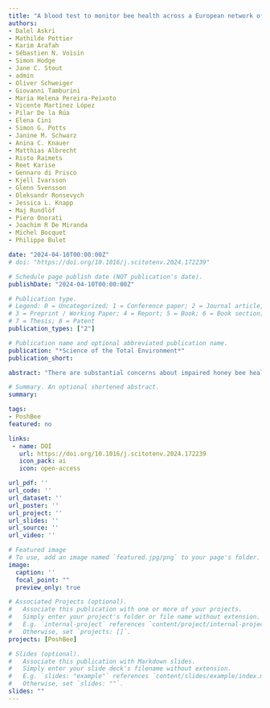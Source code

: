 ```yaml
---
title: "A blood test to monitor bee health across a European network of agricultural sites of different land-use by MALDI BeeTyping mass spectrometry" 
authors:
- Dalel Askri
- Mathilde Pottier
- Karim Arafah
- Sébastien N. Voisin
- Simon Hodge
- Jane C. Stout
- admin
- Oliver Schweiger
- Giovanni Tamburini
- Maria Helena Pereira-Peixoto
- Vicente Martínez López
- Pilar De la Rúa
- Elena Cini
- Simon G. Potts
- Janine M. Schwarz
- Anina C. Knauer
- Matthias Albrecht
- Risto Raimets
- Reet Karise
- Gennaro di Prisco
- Kjell Ivarsson
- Glenn Svensson
- Oleksandr Ronsevych
- Jessica L. Knapp
- Maj Rundlöf
- Piero Onorati
- Joachim R De Miranda
- Michel Bocquet
- Philippe Bulet

date: "2024-04-10T00:00:00Z"
# doi: "https://doi.org/10.1016/j.scitotenv.2024.172239"

# Schedule page publish date (NOT publication's date).
publishDate: "2024-04-10T00:00:00Z"

# Publication type.
# Legend: 0 = Uncategorized; 1 = Conference paper; 2 = Journal article;
# 3 = Preprint / Working Paper; 4 = Report; 5 = Book; 6 = Book section;
# 7 = Thesis; 8 = Patent
publication_types: ["2"]

# Publication name and optional abbreviated publication name.
publication: "*Science of the Total Environment*"
publication_short:

abstract: "There are substantial concerns about impaired honey bee health and colony losses due to several poorly understood factors. We used MALDI profiling (MALDI BeeTyping®) analysis to investigate how some environmental and management factors were related to the haemolymph peptidome (all peptides in the circulatory fluid), which reflects the immune status of Apis mellifera, under field conditions across Europe. Honey bees were exposed to varying environmental stressors across eight European countries totalling 128 agricultural sites, reflecting two different crop systems [oilseed rape (OSR) and apple (APP)]. Molecular signatures of haemolymph and the presence/absence of molecular-related ions of three immunity markers, namely the antimicrobial peptides (AMP) Apidaecin, Abaecin and Defensin-1, allowed discrimination of bee responses by country, crop type and site. However, many sites showed no significant signature related to the presence of AMP markers. Conversely, in Sweden (SWE), molecular ion intensities were very high, including those of the AMP markers. Even the lowest values were always higher than in other countries. Furthermore, all experimental sites in SWE expressed AMPs. A machine learning model was developed to discriminate the haemolymphs of bees from APP and OSR sites. The model was 90.6% accurate in identifying the crop type from the samples used to build the model. Overall, MALDI BeeTyping® on individual bee haemolymph represents an attractive and promising “blood test” for monitoring the impact of stressors on bee health at the landscape scale, thus providing policymakers with new monitoring and regulatory tools."

# Summary. An optional shortened abstract.
summary: 

tags:
- PoshBee
featured: no

links:
 - name: DOI
   url: https://doi.org/10.1016/j.scitotenv.2024.172239
   icon_pack: ai
   icon: open-access

url_pdf: ''
url_code: ''
url_dataset: ''
url_poster: ''
url_project: ''
url_slides: ''
url_source: ''
url_video: ''

# Featured image
# To use, add an image named `featured.jpg/png` to your page's folder. 
image:
  caption: ''
  focal_point: ""
  preview_only: true

# Associated Projects (optional).
#   Associate this publication with one or more of your projects.
#   Simply enter your project's folder or file name without extension.
#   E.g. `internal-project` references `content/project/internal-project/index.md`.
#   Otherwise, set `projects: []`.
projects: [PoshBee]

# Slides (optional).
#   Associate this publication with Markdown slides.
#   Simply enter your slide deck's filename without extension.
#   E.g. `slides: "example"` references `content/slides/example/index.md`.
#   Otherwise, set `slides: ""`.
slides: ""
---
```


